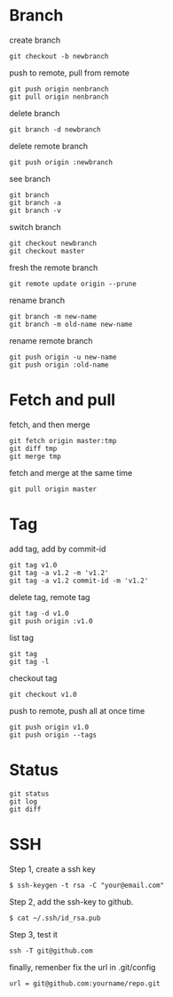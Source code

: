 Branch
============

create branch

	git checkout -b newbranch

push to remote, pull from remote

	git push origin nenbranch
	git pull origin nenbranch

delete branch

	git branch -d newbranch

delete remote branch

	git push origin :newbranch

see branch

	git branch
	git branch -a
	git branch -v

switch branch

	git checkout newbranch
	git checkout master

fresh the remote branch

	git remote update origin --prune

rename branch

	git branch -m new-name
	git branch -m old-name new-name

rename remote branch

	git push origin -u new-name
	git push origin :old-name



Fetch and pull
============

fetch, and then merge

	git fetch origin master:tmp
	git diff tmp
	git merge tmp

fetch and merge at the same time

	git pull origin master



Tag
============

add tag, add by commit-id

	git tag v1.0
	git tag -a v1.2 -m 'v1.2'
	git tag -a v1.2 commit-id -m 'v1.2'

delete tag, remote tag

	git tag -d v1.0
	git push origin :v1.0

list tag

	git tag
	git tag -l

checkout tag

	git checkout v1.0

push to remote, push all at once time

	git push origin v1.0
	git push origin --tags



Status
============

	git status
	git log
	git diff



SSH
============

Step 1, create a ssh key

	$ ssh-keygen -t rsa -C "your@email.com"

Step 2, add the ssh-key to github.

	$ cat ~/.ssh/id_rsa.pub

Step 3, test it

	ssh -T git@github.com

finally, remenber fix the url in .git/config

	url = git@github.com:yourname/repo.git







